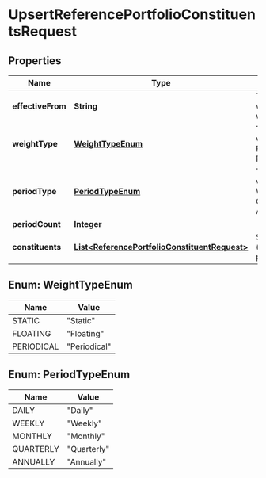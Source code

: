 

# UpsertReferencePortfolioConstituentsRequest


## Properties

Name | Type | Description | Notes
------------ | ------------- | ------------- | -------------
**effectiveFrom** | **String** | The first date from which the weights will apply | 
**weightType** | [**WeightTypeEnum**](#WeightTypeEnum) | The available values are: Static, Floating, Periodical | 
**periodType** | [**PeriodTypeEnum**](#PeriodTypeEnum) | The available values are: Daily, Weekly, Monthly, Quarterly, Annually |  [optional]
**periodCount** | **Integer** |  |  [optional]
**constituents** | [**List&lt;ReferencePortfolioConstituentRequest&gt;**](ReferencePortfolioConstituentRequest.md) | Set of constituents (instrument/weight pairings) | 



## Enum: WeightTypeEnum

Name | Value
---- | -----
STATIC | &quot;Static&quot;
FLOATING | &quot;Floating&quot;
PERIODICAL | &quot;Periodical&quot;



## Enum: PeriodTypeEnum

Name | Value
---- | -----
DAILY | &quot;Daily&quot;
WEEKLY | &quot;Weekly&quot;
MONTHLY | &quot;Monthly&quot;
QUARTERLY | &quot;Quarterly&quot;
ANNUALLY | &quot;Annually&quot;



